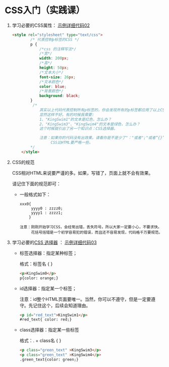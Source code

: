 # CSS入门（实践课）

1. 学习必要的CSS属性：
   [示例详细代码02](代码相关/demo02.html)
   
   ```html
   <style rel="stylesheet" type="text/css">
           /* 代表控制p标签的CSS */
           p {
               /*css 的注释写法*/
               /*宽*/
               width: 200px;
               /*高*/
               height: 50px;
               /*文本大小*/
               font-size: 26px;
               /*文本颜色*/
               color: blue;
               /*背景颜色*/
               background: black;
           }
            /*
               其实以上代码代表控制所有p标签的，你会发现所有的p标签都应用了以上CSS。
               显然这样不好。有的时候我需要:
               1、"KingSwim1"的文本是红色，怎么办？
               2、"KingSwim3"、"KingSwim4"的文本是绿色，怎么办？
               这个时候就引出了另一个知识点：CSS选择器。
   
               注意：如果你的代码没有出效果。请看你是不是少了"："或者";"或者“{}”
                    CSS比HTML要严格一些。
           */
       </style>
   ```
   
2. CSS的规范
   
   CSS相对HTML来说要严谨的多。如果，写错了，页面上就不会有效果。

   请记住下面的规范即可：
   
   - 一般格式如下：
   
     ```
     xxx0{ 
          yyyy0 : zzzz0;
          yyyy1 : zzzz1;
         }
         
     注意：刚刚开始学习CSS，会经常出错，丢失符号。所以大家一定要小心，不要求快。
          花括号括错是一个初学容易犯的错误，而且还不容易发现，代码格千万要规范。    
     ```
   
     
   
3. 学习必要的[CSS 选择器](http://www.w3school.com.cn/cssref/css_selectors.asp) ：
   [示例详细代码03](代码相关/demo03.html)

   - 标签选择器：指定某种标签；

     格式：标签名 {    }
     
     ```html
     <p>KingSwim0</p>
     p{color: orange;}
     ```
     
   - id选择器：指定某一个标签；

     注意：id整个HTML页面要唯一。当然，你可以不遵守，但是一定要遵守。先记住这个，后续会知道理由。

     ```html
     <p id="red_text">KingSwim1</p>
     #red_text{ color: red;}
     ```

   - class选择器：指定某一些标签

     格式：. + class名 {  } 
     
     ```html
     <p class="green_text" >KingSwim3</p>
     <p class="green_text" >KingSwim4</p>
     .green_text{color: green;}
     ```
     
     

